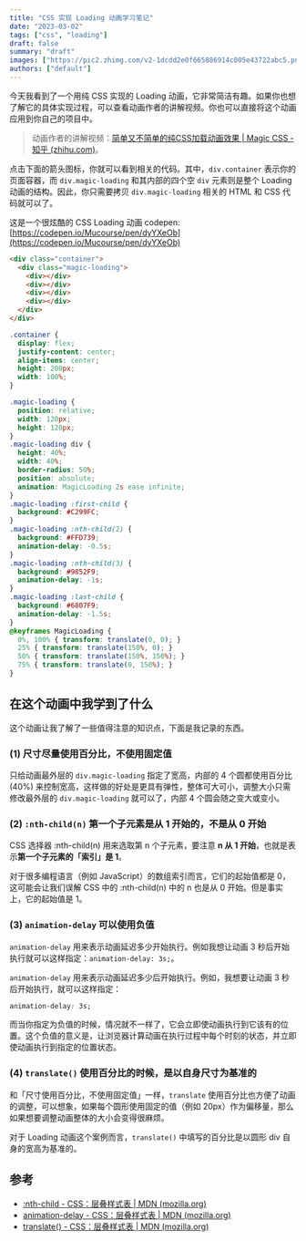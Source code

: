 ```yaml
---
title: "CSS 实现 Loading 动画学习笔记"
date: "2023-03-02"
tags: ["css", "loading"]
draft: false
summary: "draft"
images: ["https://pic2.zhimg.com/v2-1dcdd2e0f665886914c005e43722abc5.png"]
authors: ["default"]
---
```



今天我看到了一个用纯 CSS 实现的 Loading 动画，它非常简洁有趣。如果你也想了解它的具体实现过程，可以查看动画作者的讲解视频。你也可以直接将这个动画应用到你自己的项目中。

> 动画作者的讲解视频：[简单又不简单的纯CSS加载动画效果 | Magic CSS - 知乎 (zhihu.com)](https://zhuanlan.zhihu.com/p/137959198)。

点击下面的箭头图标，你就可以看到相关的代码。其中，`div.container` 表示你的页面容器，而 `div.magic-loading` 和其内部的四个空 `div` 元素则是整个 Loading 动画的结构。因此，你只需要拷贝 `div.magic-loading` 相关的 HTML 和 CSS 代码就可以了。


这是一个很炫酷的 CSS Loading 动画 codepen: [https://codepen.io/Mucourse/pen/dyYXeOb](https://codepen.io/Mucourse/pen/dyYXeOb)


```html
<div class="container">
  <div class="magic-loading">
    <div></div>
    <div></div>
    <div></div>
    <div></div>
  </div>
</div>
```

```css
.container {
  display: flex;
  justify-content: center;
  align-items: center;
  height: 200px;
  width: 100%;
}

.magic-loading {
  position: relative;
  width: 120px;
  height: 120px;
}
.magic-loading div {
  height: 40%;
  width: 40%;
  border-radius: 50%;
  position: absolute;
  animation: MagicLoading 2s ease infinite;
}
.magic-loading :first-child {
  background: #C299FC;
}
.magic-loading :nth-child(2) {
  background: #FFD739;
  animation-delay: -0.5s;
}
.magic-loading :nth-child(3) {
  background: #9852F9;
  animation-delay: -1s;
}
.magic-loading :last-child {
  background: #6807F9;
  animation-delay: -1.5s;
}
@keyframes MagicLoading {
  0%, 100% { transform: translate(0, 0); }
  25% { transform: translate(150%, 0); }
  50% { transform: translate(150%, 150%); }
  75% { transform: translate(0, 150%); }
}
```

## 在这个动画中我学到了什么

这个动画让我了解了一些值得注意的知识点，下面是我记录的东西。

### (1) 尺寸尽量使用百分比，不使用固定值

只给动画最外层的 `div.magic-loading` 指定了宽高，内部的 4 个圆都使用百分比 (40%) 来控制宽高，这样做的好处是更具有弹性，整体可大可小，调整大小只需修改最外层的 `div.magic-loading` 就可以了，内部 4 个圆会随之变大或变小。

### (2) `:nth-child(n)` 第一个子元素是从 1 开始的，不是从 0 开始

CSS 选择器 :nth-child(n) 用来选取第 n 个子元素，要注意 **n 从 1 开始**，也就是表示**第一个子元素的「索引」是 1**。

对于很多编程语言（例如 JavaScript）的数组索引而言，它们的起始值都是 0，这可能会让我们误解 CSS 中的 :nth-child(n) 中的 n 也是从 0 开始。但是事实上，它的起始值是 1。

### (3) `animation-delay` 可以使用负值

`animation-delay` 用来表示动画延迟多少开始执行。例如我想让动画 3 秒后开始执行就可以这样指定：`animation-delay: 3s;`。

`animation-delay` 用来表示动画延迟多少后开始执行。例如，我想要让动画 3 秒后开始执行，就可以这样指定：

```css
animation-delay: 3s;
```

而当你指定为负值的时候，情况就不一样了，它会立即使动画执行到它该有的位置。这个负值的意义是，让浏览器计算动画在执行过程中每个时刻的状态，并立即使动画执行到指定的位置状态。


### (4) `translate()` 使用百分比的时候，是以自身尺寸为基准的

和「尺寸使用百分比，不使用固定值」一样，`translate` 使用百分比也方便了动画的调整，可以想象，如果每个圆形使用固定的值（例如 20px）作为偏移量，那么如果想要调整动画整体的大小会变得很麻烦。

对于 Loading 动画这个案例而言，`translate()` 中填写的百分比是以圆形 div 自身的宽高为基准的。

## 参考

- [:nth-child - CSS：层叠样式表 | MDN (mozilla.org)](https://developer.mozilla.org/zh-CN/docs/Web/CSS/:nth-child)
- [animation-delay - CSS：层叠样式表 | MDN (mozilla.org)](https://developer.mozilla.org/zh-CN/docs/Web/CSS/animation-delay)
- [translate() - CSS：层叠样式表 | MDN (mozilla.org)](https://developer.mozilla.org/zh-CN/docs/Web/CSS/transform-function/translate)

